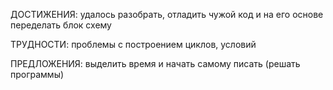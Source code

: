 ДОСТИЖЕНИЯ: удалось разобрать, отладить чужой код и на его основе переделать блок схему

ТРУДНОСТИ: проблемы с построением циклов, условий 

ПРЕДЛОЖЕНИЯ: выделить время и начать самому писать (решать программы)
